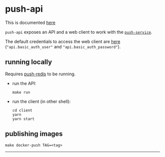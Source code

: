 # push-api

This is documented [here](https://github.com/pushaas/pushaas-docs#component-push-api)

`push-api` exposes an API and a web client to work with the [`push-service`](https://github.com/pushaas/push-service).

The default credentials to access the web client are [here](https://github.com/pushaas/push-api/blob/master/push-api/ctors/config.go) (`"api.basic_auth_user"` and `"api.basic_auth_password"`).

## running locally

Requires [push-redis](https://github.com/pushaas/push-redis) to be running.

- run the API:
	```shell
	make run
	```
- run the client (in other shell):
	```shell
	cd client
	yarn
	yarn start
	```

## publishing images

```shell
make docker-push TAG=<tag>
```

---
